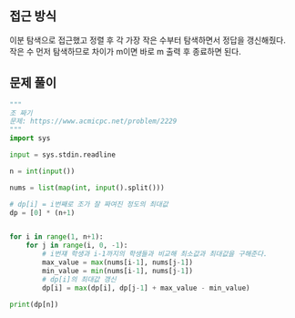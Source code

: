 ## 접근 방식
이분 탐색으로 접근했고 정렬 후 각 가장 작은 수부터 탐색하면서 정답을 갱신해줬다.  
작은 수 먼저 탐색하므로 차이가 m이면 바로 m 출력 후 종료하면 된다.
## 문제 풀이
```python
"""
조 짜기
문제: https://www.acmicpc.net/problem/2229
"""
import sys

input = sys.stdin.readline

n = int(input())

nums = list(map(int, input().split()))

# dp[i] = i번째로 조가 잘 짜여진 정도의 최대값
dp = [0] * (n+1)


for i in range(1, n+1):
    for j in range(i, 0, -1):
        # i번쟤 학생과 i-1까지의 학생들과 비교해 최소값과 최대값을 구해준다.
        max_value = max(nums[i-1], nums[j-1])
        min_value = min(nums[i-1], nums[j-1])
        # dp[i]의 최대값 갱신
        dp[i] = max(dp[i], dp[j-1] + max_value - min_value)

print(dp[n])
```
